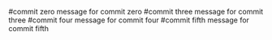 #commit zero
message for commit zero
#commit three
message for commit three
#commit four
message for commit four
#commit fifth
message for commit fifth
